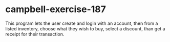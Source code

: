 # campbell-exercise-187
This program lets the user create and login with an account, then from a listed inventory, choose what they wish to buy, select a discount, than get a receipt for their transaction.
